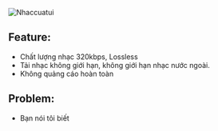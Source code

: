![Nhaccuatui](https://i.imgur.com/dVFqHCR.jpg)

## Feature:
- Chất lượng nhạc 320kbps, Lossless 
- Tải nhạc không giới hạn, không giới hạn nhạc nước ngoài.
- Không quảng cáo hoàn toàn

## Problem:
- Bạn nói tôi biết
